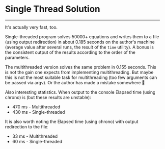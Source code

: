 # Single Thread Solution

---

It's actually very fast, too.

Single-threaded program solves 50000+ equations and writes them to a file (using output redirection) in about 0.185 seconds on the author's machine (average value after several runs, the result of the `time` utility). A bonus is the consistent output of the results according to the order of the parameters.

The multithreaded version solves the same problem in 0.155 seconds. This is not the gain one expects from implementing multithreading. But maybe this is not the most suitable task for multithreading (too few arguments can be passed via argv).
Or the author has made a mistake somewhere :no_good:

Also interesting statistics. When output to the console Elapsed time (using chrono) is (but these results are unstable):
- 470 ms - Multithreaded
- 430 ms - Single-threaded

It is also worth noting the Elapsed time (using chrono) with output redirection to the file:
- 33 ms - Multithreaded
- 60 ms - Single-threaded